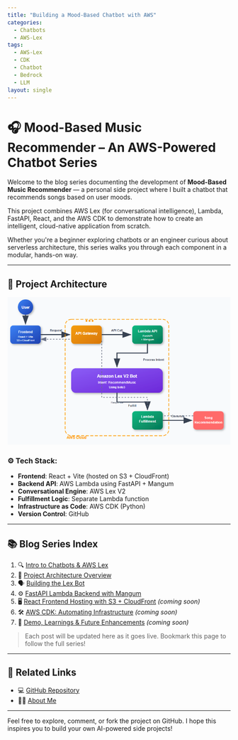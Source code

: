 ```yaml
---
title: "Building a Mood-Based Chatbot with AWS"
categories:
  - Chatbots
  - AWS-Lex
tags:
  - AWS-Lex
  - CDK
  - Chatbot
  - Bedrock
  - LLM
layout: single
---
```


# 🎧 Mood-Based Music Recommender – An AWS-Powered Chatbot Series

Welcome to the blog series documenting the development of **Mood-Based Music Recommender** — a personal side project where I built a chatbot that recommends songs based on user moods.

This project combines AWS Lex (for conversational intelligence), Lambda, FastAPI, React, and the AWS CDK to demonstrate how to create an intelligent, cloud-native application from scratch.

Whether you're a beginner exploring chatbots or an engineer curious about serverless architecture, this series walks you through each component in a modular, hands-on way.

---

## 🔧 Project Architecture

![Architecture Diagram](/assets/images/mood_based_music_recommender/architecture.png)

### ⚙️ Tech Stack:
- **Frontend**: React + Vite (hosted on S3 + CloudFront)
- **Backend API**: AWS Lambda using FastAPI + Mangum
- **Conversational Engine**: AWS Lex V2
- **Fulfillment Logic**: Separate Lambda function
- **Infrastructure as Code**: AWS CDK (Python)
- **Version Control**: GitHub

---

## 📚 Blog Series Index

1. 🔍 [Intro to Chatbots & AWS Lex](https://debabrot.github.io/chatbots/aws%20lex/intro-to-chatbots/)
2. 🧱 [Project Architecture Overview](https://debabrot.github.io/chatbots/aws%20lex/project-architecture-overview/)
3. 🗣️ [Building the Lex Bot](https://debabrot.github.io/chatbots/aws%20lex/building-the-lex-bot/)
4. ⚙️ [FastAPI Lambda Backend with Mangum](https://debabrot.github.io/chatbots/aws%20lex/fastapi-lambda-backend-with-mangum/)
5. 🖥️ [React Frontend Hosting with S3 + CloudFront](#) *(coming soon)*
6. 🛠️ [AWS CDK: Automating Infrastructure](#) *(coming soon)*
7. 🎥 [Demo, Learnings & Future Enhancements](#) *(coming soon)*

> Each post will be updated here as it goes live. Bookmark this page to follow the full series!

---

## 🔗 Related Links

- 💻 [GitHub Repository](https://github.com/debabrot/mood-based-music-recommender-chatbot)
- 👨‍💻 [About Me](https://debabrot.github.io/about/)

---

Feel free to explore, comment, or fork the project on GitHub. I hope this inspires you to build your own AI-powered side projects!

